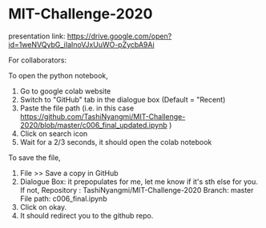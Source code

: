 # MIT-Challenge-2020
presentation link: https://drive.google.com/open?id=1weNVQybG_iIaInoVJxUuWO-pZycbA9Ai

For collaborators:

To open the python notebook,
1) Go to google colab website
2) Switch to "GitHub" tab in the dialogue box (Default = "Recent)
3) Paste the file path (i.e. in this case https://github.com/TashiNyangmi/MIT-Challenge-2020/blob/master/c006_final_updated.ipynb )
4) Click on search icon
5) Wait for a 2/3 seconds, it should open the colab notebook

To save the file,
1) File >> Save a copy in GitHub
2) Dialogue Box: it prepopulates for me, let me know if it's sth else for you. If not, 
Repository : TashiNyangmi/MIT-Challenge-2020
Branch: master
File path: c006_final.ipynb
3) Click on okay.
4) It should redirect you to the github repo.
